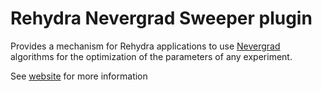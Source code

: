 # Rehydra Nevergrad Sweeper plugin

Provides a mechanism for Rehydra applications to use [Nevergrad](https://github.com/facebookresearch/nevergrad) algorithms for the optimization of the parameters of any experiment.

See [website](https://rehydra.cc/docs/plugins/nevergrad_sweeper) for more information